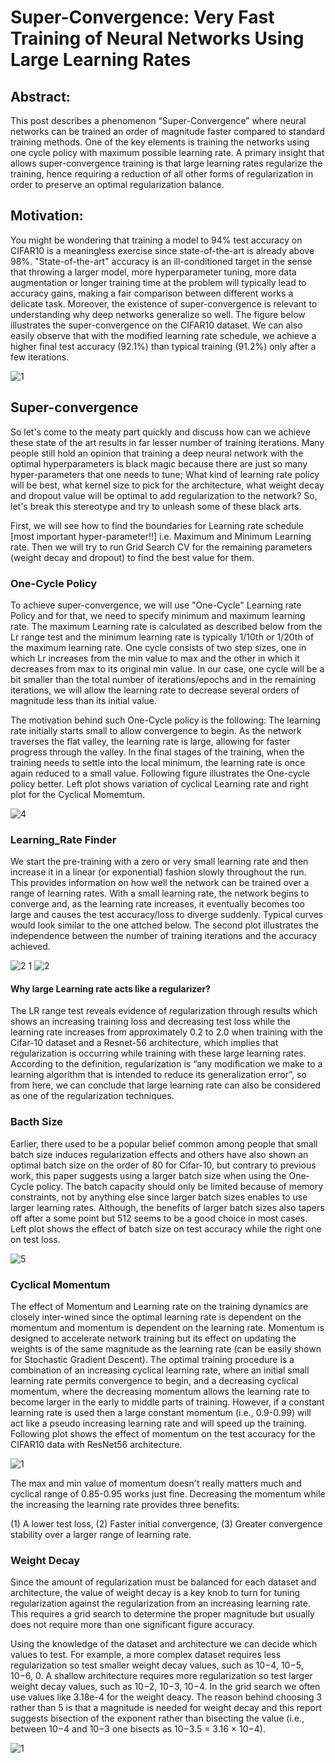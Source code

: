 # Super-Convergence: Very Fast Training of Neural Networks Using Large Learning Rates

## Abstract: 
This post describes a phenomenon “Super-Convergence” where neural networks can be trained an order of magnitude faster compared to standard training methods. One of the key elements is training the networks using one cycle policy with maximum possible learning rate. A primary insight that allows super-convergence training is that large learning rates regularize the training, hence requiring a reduction of all other forms of regularization in order to preserve an optimal regularization balance.


## Motivation:
You might be wondering that training a model to 94% test accuracy on CIFAR10 is a meaningless exercise since state-of-the-art is already above 98%. "State-of-the-art" accuracy is an ill-conditioned target in the sense that throwing a larger model, more hyperparameter tuning, more data augmentation or longer training time at the problem will typically lead to accuracy gains, making a fair comparison between different works a delicate task. Moreover, the existence of super-convergence is relevant to understanding why deep networks generalize so well. The figure below illustrates the super-convergence on the CIFAR10 dataset. We can also easily observe that with the modified learning rate schedule, we achieve a higher final test accuracy (92.1%) than typical training (91.2%) only after a few iterations. 

![1](https://user-images.githubusercontent.com/41862477/49328753-972f5e00-f59b-11e8-9fbf-16465a08c672.JPG) 


## Super-convergence
So let's come to the meaty part quickly and discuss how can we achieve these state of the art results in far lesser number of training iterations. Many people still hold an opinion that training a deep neural network with the optimal hyperparameters is black magic because there are just so many hyper-parameters that one needs to tune; What kind of learning rate policy will be best, what kernel size to pick for the architecture, what weight decay and dropout value will be optimal to add regularization to the network? So, let's break this stereotype and try to unleash some of these black arts. 

First, we will see how to find the boundaries for Learning rate schedule [most important hyper-parameter!!] i.e. Maximum and Minimum Learning rate. Then we will try to run Grid Search CV for the remaining parameters (weight decay and dropout) to find the best value for them.


### One-Cycle Policy
To achieve super-convergence, we will use "One-Cycle" Learning rate Policy and for that, we need to specify minimum and maximum learning rate. The maximum Learning rate is calculated as described below from the Lr range test and the minimum learning rate is typically 1/10th or 1/20th of the maximum learning rate. One cycle consists of two step sizes, one in which Lr increases from the min value to max and the other in which it decreases from max to its original min value. In our case, one cycle will be a bit smaller than the total number of iterations/epochs and in the remaining iterations, we will allow the learning rate to decrease several orders of magnitude less than its initial value. 

The motivation behind such One-Cycle policy is the following: The learning rate initially starts small to allow convergence to begin. As the network traverses the flat valley, the learning rate is large, allowing for faster progress through the valley. In the final stages of the training, when the training needs to settle into the local minimum, the learning rate is once again reduced to a small value. Following figure illustrates the One-cycle policy better. Left plot shows variation of cyclical Learning rate and right plot for the Cyclical Momemtum.

![4](https://user-images.githubusercontent.com/41862477/49328784-0efd8880-f59c-11e8-94f3-35a69260ce97.JPG)


### Learning_Rate Finder
We start the pre-training with a zero or very small learning rate and then increase it in a linear (or exponential) fashion slowly throughout the run. This provides information on how well the network can be trained over a range of learning rates. With a small learning rate, the network begins to converge and, as the learning rate increases, it eventually becomes too large and causes the test accuracy/loss to diverge suddenly. Typical curves would look similar to the one attched below. The second plot illustrates the independence between the number of training iterations and the accuracy achieved. 

![2 1](https://user-images.githubusercontent.com/41862477/49328815-83382c00-f59c-11e8-84fc-dcbecaeee415.JPG)
![2](https://user-images.githubusercontent.com/41862477/49328823-b7135180-f59c-11e8-8f75-9baf29da6fac.JPG)


#### Why large Learning rate acts like a regularizer?
The LR range test reveals evidence of regularization through results which shows an increasing training loss and decreasing test loss while the learning rate increases from approximately 0.2 to 2.0 when training with the Cifar-10 dataset and a Resnet-56 architecture, which implies that regularization is occurring while training with these large learning rates. According to the definition, regularization is “any modification we make to a learning algorithm that is intended to reduce its generalization error”, so from here, we can conclude that large learning rate can also be considered as one of the regularization techniques.


### Bacth Size
Earlier, there used to be a popular belief common among people that small batch size induces regularization effects and others have also shown an optimal batch size on the order of 80 for Cifar-10, but contrary to previous work, this paper suggests using a larger batch size when using the One-Cycle policy. The batch capacity should only be limited because of memory constraints, not by anything else since larger batch sizes enables to use larger learning rates. Although, the benefits of larger batch sizes also tapers off after a some point but 512 seems to be a good choice in most cases. Left plot shows the effect of batch size on test accuracy while the right one on test loss.  

![5](https://user-images.githubusercontent.com/41862477/49328844-e6c25980-f59c-11e8-8dbd-77feeb3d8390.JPG)


### Cyclical Momentum
The effect of Momentum and Learning rate on the training dynamics are closely inter-wined since the optimal learning rate is dependent on the momentum and momentum is dependent on the learning rate. Momentum is designed to accelerate network training but its effect on updating the weights is of the same magnitude as the learning rate (can be easily shown for Stochastic Gradient Descent). The optimal training procedure is a combination of an increasing cyclical learning rate, where an initial small learning rate permits convergence to begin, and a decreasing cyclical momentum, where the decreasing momentum allows the learning rate to become larger in the early to middle parts of training. However, if a constant learning rate is used then a large constant momentum (i.e., 0.9-0.99) will act like a pseudo increasing learning rate and will speed up the training. Following plot shows the effect of momentum on the test accuracy for the CIFAR10 data with ResNet56 architecture.

![1](https://user-images.githubusercontent.com/41862477/49328932-3ce3cc80-f59e-11e8-9ad3-70a7f1cc617c.JPG)

The max and min value of momentum doesn't really matters much and cyclical range of 0.85-0.95 works just fine.
Decreasing the momentum while the increasing the learning rate provides three benefits: 

(1) A lower test loss, (2) Faster initial convergence, (3) Greater convergence stability over a larger range of learning rate.


### Weight Decay
Since the amount of regularization must be balanced for each dataset and architecture, the value of weight decay is a key knob to turn for tuning regularization against the regularization from an increasing learning rate. This requires a grid search to determine the proper magnitude but usually does not require more than one significant figure accuracy. 

Using the knowledge of the dataset and architecture we can decide which values to test. For example, a more complex dataset requires less regularization so test smaller weight decay values, such as 10−4, 10−5, 10−6, 0. A shallow architecture requires more regularization so test larger weight decay values, such as 10−2, 10−3, 10−4.
In the grid search we often use values like 3.18e-4 for the weight deacy. The reason behind choosing 3 rather than 5 is that a magnitude is needed for weight decay and this report suggests bisection of the exponent rather than bisecting the value (i.e., between 10−4
and 10−3 one bisects as 10−3.5 = 3.16 × 10−4).

![1](https://user-images.githubusercontent.com/41862477/49330186-517d9000-f5b1-11e8-9f92-e8c9b3fdf812.JPG)
